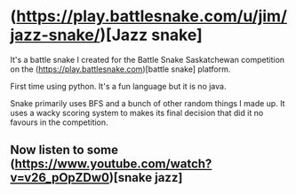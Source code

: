 # (https://play.battlesnake.com/u/jim/jazz-snake/)[Jazz snake]

It's a battle snake I created for the Battle Snake Saskatchewan competition on the (https://play.battlesnake.com)[battle snake] platform.

First time using python. It's a fun language but it is no java. 

Snake primarily uses BFS and a bunch of other random things I made up. It uses a wacky scoring system to makes its final decision that did it no favours in the competition.

## Now listen to some (https://www.youtube.com/watch?v=v26_pOpZDw0)[snake jazz]
